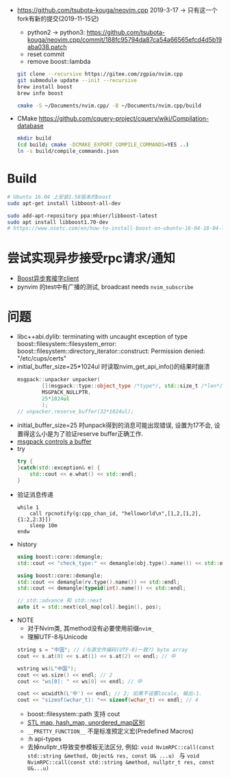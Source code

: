 * https://github.com/tsubota-kouga/neovim.cpp 2019-3-17 -> 只有这一个fork有新的提交(2019-11-15记)
    * python2 -> python3:
        https://github.com/tsubota-kouga/neovim.cpp/commit/188fc95794da87ca54a66565efcd4d5b19aba038.patch
    * reset commit
    * remove boost::lambda

    ```sh
    git clone --recursive https://gitee.com/zgpio/nvim.cpp
    git submodule update --init --recursive
    brew install boost
    brew info boost

    cmake -S ~/Documents/nvim.cpp/ -B ~/Documents/nvim.cpp/build
    ```

* CMake
https://github.com/cquery-project/cquery/wiki/Compilation-database
    ```sh
    mkdir build
    (cd build; cmake -DCMAKE_EXPORT_COMPILE_COMMANDS=YES ..)
    ln -s build/compile_commands.json
    ```
# Build
```sh
# Ubuntu 16.04 上安装1.58版本的boost
sudo apt-get install libboost-all-dev

sudo add-apt-repository ppa:mhier/libboost-latest
sudo apt install libboost1.70-dev
# https://www.osetc.com/en/how-to-install-boost-on-ubuntu-16-04-18-04-linux.html
```

# 尝试实现异步接受rpc请求/通知
* [Boost异步套接字client](https://www.boost.org/doc/libs/1_45_0/doc/html/boost_asio/example/timeouts/async_tcp_client.cpp)
* pynvim 的test中有广播的测试, broadcast needs `nvim_subscribe`

# 问题
* libc++abi.dylib: terminating with uncaught exception of type boost::filesystem::filesystem_error: boost::filesystem::directory_iterator::construct: Permission denied: "/etc/cups/certs"
* initial_buffer_size=25*1024ul 时读取nvim_get_api_info()的结果时崩溃
    ```cpp
    msgpack::unpacker unpacker(
            [](msgpack::type::object_type /*type*/, std::size_t /*len*/, void*) -> bool { return true; },
            MSGPACK_NULLPTR,
            25*1024ul
            );
    // unpacker.reserve_buffer(32*1024ul);
    ```
* initial_buffer_size=25 时unpack得到的消息可能出现错误, 设置为17不会, 设置得这么小是为了验证reserve buffer正确工作.
* [msgpack controls a buffer](https://github.com/msgpack/msgpack-c/wiki/v2_0_cpp_unpacker)
* try
    ```cpp
    try {
    }catch(std::exception& e) {
        std::cout << e.what() << std::endl;
    }
    ```
* 验证消息传递
    ```vim
    while 1
        call rpcnotify(g:cpp_chan_id, "helloworld\n",[1,2,[1,2],{1:2,2:3}])
        sleep 10m
    endw
    ```
* history
    ```cpp
    using boost::core::demangle;
    std::cout << "check_type:" << demangle(obj.type().name()) << std::endl;

    using boost::core::demangle;
    std::cout << demangle(rv.type().name()) << std::endl;
    std::cout << demangle(typeid(int).name()) << std::endl;

    // std::advance 和 std::next
    auto it = std::next(col_map[col].begin(), pos);
    ```
* NOTE
    * 对于Nvim类, 其method没有必要使用前缀`nvim_`
    * 理解UTF-8与Unicode
    ```cpp
    string s = "中国"; // (与源文件编码(UTF-8)一致?) byte array
    cout << s.at(0) << s.at(1) << s.at(2) << endl; // 中

    wstring ws(L"中国");
    cout << ws.size() << endl; // 2
    cout << "ws[0]: " << ws[0] << endl; // 中

    cout << wcwidth(L'中') << endl; // 2; 如果不设置locale, 输出-1.
    cout << "sizeof(wchar_t): "<< sizeof(wchar_t) << endl; // 4
    ```
    * boost::filesystem::path 支持 cout
    * [STL map, hash_map, unordered_map区别](https://blog.csdn.net/haluoluo211/article/details/80877558)
    * `__PRETTY_FUNCTION__` 不是标准预定义宏(Predefined Macros)
    * :h api-types
    * 去掉nullptr_t导致变参模板无法区分, 例如:
        `void NvimRPC::call(const std::string &method, Object& res, const U& ...u) ` 与
        `void NvimRPC::call(const std::string &method, nullptr_t res, const U&...u)`
